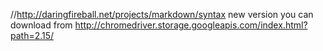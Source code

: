 //http://daringfireball.net/projects/markdown/syntax
new version you can download from http://chromedriver.storage.googleapis.com/index.html?path=2.15/

